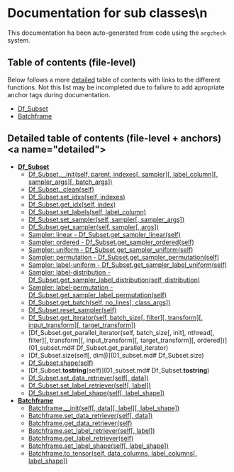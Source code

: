 # Documentation for sub classes\n

This documentation ha been auto-generated from code using the `argcheck` system.

## Table of contents (file-level)

Below follows a more [detailed](#detailed) table of contents with links to
the different functions. Not this list may be incompleted due to failure to
add apropriate anchor tags during documentation.


- [Df_Subset](01_subset.md)
- [Batchframe](10_batchframe.md)

## Detailed table of contents (file-level + anchors)<a name=\"detailed\">


- **[Df_Subset](01_subset.md)**
  - [Df_Subset.__init(self, parent, indexes[, sampler][, label_column][, sampler_args][, batch_args])](01_subset.md#Df_Subset.__init)
  - [Df_Subset._clean(self)](01_subset.md#Df_Subset._clean)
  - [Df_Subset.set_idxs(self, indexes)](01_subset.md#Df_Subset.set_idxs)
  - [Df_Subset.get_idx(self, index)](01_subset.md#Df_Subset.get_idx)
  - [Df_Subset.set_labels(self, label_column)](01_subset.md#Df_Subset.set_labels)
  - [Df_Subset.set_sampler(self, sampler[, sampler_args])](01_subset.md#Df_Subset.set_sampler)
  - [Df_Subset.get_sampler(self, sampler[, args])](01_subset.md#Df_Subset.get_sampler)
  - [Sampler: linear - Df_Subset.get_sampler_linear(self)](01_subset.md#Df_Subset.get_sampler_linear)
  - [Sampler: ordered - Df_Subset.get_sampler_ordered(self)](01_subset.md#Df_Subset.get_sampler_ordered)
  - [Sampler: uniform - Df_Subset.get_sampler_uniform(self)](01_subset.md#Df_Subset.get_sampler_uniform)
  - [Sampler: permutation - Df_Subset.get_sampler_permutation(self)](01_subset.md#Df_Subset.get_sampler_permutation)
  - [Sampler: label-uniform - Df_Subset.get_sampler_label_uniform(self)](01_subset.md#Df_Subset.get_sampler_label_uniform)
  - [Sampler: label-distribution - Df_Subset.get_sampler_label_distribution(self, distribution)](01_subset.md#Df_Subset.get_sampler_label_distribution)
  - [Sampler: label-permutation - Df_Subset.get_sampler_label_permutation(self)](01_subset.md#Df_Subset.get_sampler_label_permutation)
  - [Df_Subset.get_batch(self, no_lines[, class_args])](01_subset.md#Df_Subset.get_batch)
  - [Df_Subset.reset_sampler(self)](01_subset.md#Df_Subset.reset_sampler)
  - [Df_Subset.get_iterator(self, batch_size[, filter][, transform][, input_transform][, target_transform])](01_subset.md#Df_Subset.get_iterator)
  - [Df_Subset.get_parallel_iterator(self, batch_size[, init], nthread[, filter][, transform][, input_transform][, target_transform][, ordered])](01_subset.md#	Df_Subset.get_parallel_iterator)
  - [Df_Subset.size(self[, dim])](01_subset.md#	Df_Subset.size)
  - [Df_Subset.shape(self)](01_subset.md#Df_Subset.shape)
  - [Df_Subset.__tostring__(self)](01_subset.md#	Df_Subset.__tostring__)
  - [Df_Subset.set_data_retriever(self[, data])](01_subset.md#Df_Subset.set_data_retriever)
  - [Df_Subset.set_label_retriever(self[, label])](01_subset.md#Df_Subset.set_label_retriever)
  - [Df_Subset.set_label_shape(self[, label_shape])](01_subset.md#Df_Subset.set_label_shape)
- **[Batchframe](10_batchframe.md)**
  - [Batchframe.__init(self[, data][, label][, label_shape])](10_batchframe.md#Batchframe.__init)
  - [Batchframe.set_data_retriever(self[, data])](10_batchframe.md#Batchframe.set_data_retriever)
  - [Batchframe.get_data_retriever(self)](10_batchframe.md#Batchframe.get_data_retriever)
  - [Batchframe.set_label_retriever(self[, label])](10_batchframe.md#Batchframe.set_label_retriever)
  - [Batchframe.get_label_retriever(self)](10_batchframe.md#Batchframe.get_label_retriever)
  - [Batchframe.set_label_shape(self[, label_shape])](10_batchframe.md#Batchframe.set_label_shape)
  - [Batchframe.to_tensor(self, data_columns, label_columns[, label_shape])](10_batchframe.md#Batchframe.to_tensor)